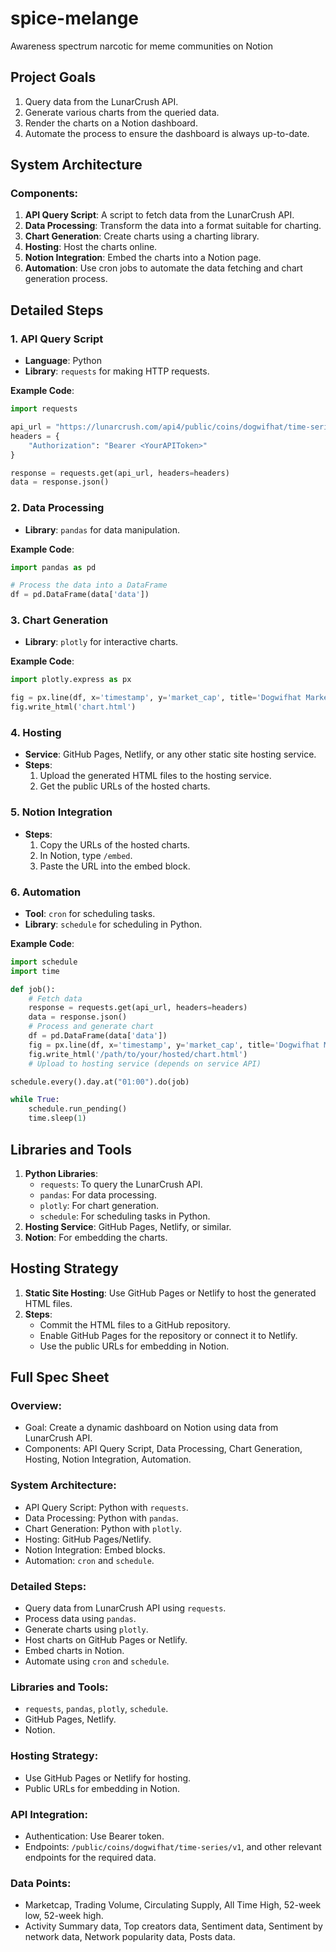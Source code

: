 # spice-melange
Awareness spectrum narcotic for meme communities on Notion 

## Project Goals
1. Query data from the LunarCrush API.
2. Generate various charts from the queried data.
3. Render the charts on a Notion dashboard.
4. Automate the process to ensure the dashboard is always up-to-date.

## System Architecture

### Components:
1. **API Query Script**: A script to fetch data from the LunarCrush API.
2. **Data Processing**: Transform the data into a format suitable for charting.
3. **Chart Generation**: Create charts using a charting library.
4. **Hosting**: Host the charts online.
5. **Notion Integration**: Embed the charts into a Notion page.
6. **Automation**: Use cron jobs to automate the data fetching and chart generation process.

## Detailed Steps

### 1. API Query Script
- **Language**: Python
- **Library**: `requests` for making HTTP requests.

**Example Code**:
```python
import requests

api_url = "https://lunarcrush.com/api4/public/coins/dogwifhat/time-series/v1"
headers = {
    "Authorization": "Bearer <YourAPIToken>"
}

response = requests.get(api_url, headers=headers)
data = response.json()
```

### 2. Data Processing
- **Library**: `pandas` for data manipulation.

**Example Code**:
```python
import pandas as pd

# Process the data into a DataFrame
df = pd.DataFrame(data['data'])
```

### 3. Chart Generation
- **Library**: `plotly` for interactive charts.

**Example Code**:
```python
import plotly.express as px

fig = px.line(df, x='timestamp', y='market_cap', title='Dogwifhat Market Cap')
fig.write_html('chart.html')
```

### 4. Hosting
- **Service**: GitHub Pages, Netlify, or any other static site hosting service.
- **Steps**:
  1. Upload the generated HTML files to the hosting service.
  2. Get the public URLs of the hosted charts.

### 5. Notion Integration
- **Steps**:
  1. Copy the URLs of the hosted charts.
  2. In Notion, type `/embed`.
  3. Paste the URL into the embed block.

### 6. Automation
- **Tool**: `cron` for scheduling tasks.
- **Library**: `schedule` for scheduling in Python.

**Example Code**:
```python
import schedule
import time

def job():
    # Fetch data
    response = requests.get(api_url, headers=headers)
    data = response.json()
    # Process and generate chart
    df = pd.DataFrame(data['data'])
    fig = px.line(df, x='timestamp', y='market_cap', title='Dogwifhat Market Cap')
    fig.write_html('/path/to/your/hosted/chart.html')
    # Upload to hosting service (depends on service API)

schedule.every().day.at("01:00").do(job)

while True:
    schedule.run_pending()
    time.sleep(1)
```

## Libraries and Tools

1. **Python Libraries**:
   - `requests`: To query the LunarCrush API.
   - `pandas`: For data processing.
   - `plotly`: For chart generation.
   - `schedule`: For scheduling tasks in Python.
2. **Hosting Service**: GitHub Pages, Netlify, or similar.
3. **Notion**: For embedding the charts.

## Hosting Strategy
1. **Static Site Hosting**: Use GitHub Pages or Netlify to host the generated HTML files.
2. **Steps**:
   - Commit the HTML files to a GitHub repository.
   - Enable GitHub Pages for the repository or connect it to Netlify.
   - Use the public URLs for embedding in Notion.

## Full Spec Sheet

### Overview:
- Goal: Create a dynamic dashboard on Notion using data from LunarCrush API.
- Components: API Query Script, Data Processing, Chart Generation, Hosting, Notion Integration, Automation.

### System Architecture:
- API Query Script: Python with `requests`.
- Data Processing: Python with `pandas`.
- Chart Generation: Python with `plotly`.
- Hosting: GitHub Pages/Netlify.
- Notion Integration: Embed blocks.
- Automation: `cron` and `schedule`.

### Detailed Steps:
- Query data from LunarCrush API using `requests`.
- Process data using `pandas`.
- Generate charts using `plotly`.
- Host charts on GitHub Pages or Netlify.
- Embed charts in Notion.
- Automate using `cron` and `schedule`.

### Libraries and Tools:
- `requests`, `pandas`, `plotly`, `schedule`.
- GitHub Pages, Netlify.
- Notion.

### Hosting Strategy:
- Use GitHub Pages or Netlify for hosting.
- Public URLs for embedding in Notion.

### API Integration:
- Authentication: Use Bearer token.
- Endpoints: `/public/coins/dogwifhat/time-series/v1`, and other relevant endpoints for the required data.

### Data Points:
- Marketcap, Trading Volume, Circulating Supply, All Time High, 52-week low, 52-week high.
- Activity Summary data, Top creators data, Sentiment data, Sentiment by network data, Network popularity data, Posts data.

